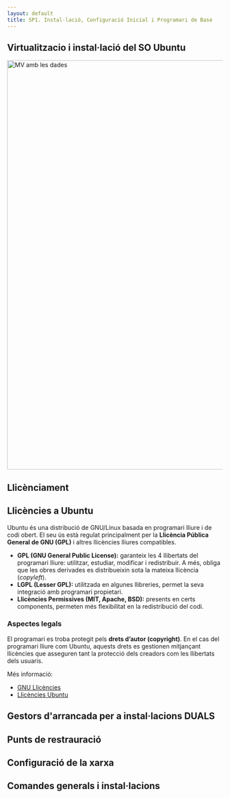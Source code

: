 ```yaml
---
layout: default
title: SP1. Instal·lació, Configuració Inicial i Programari de Base
---
```


## Virtualitzacio i instal·lació del SO Ubuntu
<img width="1913" height="955" alt="MV amb les dades" src="https://github.com/user-attachments/assets/ecbb0eb6-975d-41cb-a03d-cfef5e4ec8b2" />


## Llicènciament
## Llicències a Ubuntu  

Ubuntu és una distribució de GNU/Linux basada en programari lliure i de codi obert. El seu ús està regulat principalment per la **Llicència Pública General de GNU (GPL)** i altres llicències lliures compatibles.  

- **GPL (GNU General Public License):** garanteix les 4 llibertats del programari lliure: utilitzar, estudiar, modificar i redistribuir. A més, obliga que les obres derivades es distribueixin sota la mateixa llicència (*copyleft*).  
- **LGPL (Lesser GPL):** utilitzada en algunes llibreries, permet la seva integració amb programari propietari.  
- **Llicències Permissives (MIT, Apache, BSD):** presents en certs components, permeten més flexibilitat en la redistribució del codi.  

### Aspectes legals  
El programari es troba protegit pels **drets d’autor (copyright)**. En el cas del programari lliure com Ubuntu, aquests drets es gestionen mitjançant llicències que asseguren tant la protecció dels creadors com les llibertats dels usuaris.  

Més informació:  
- [GNU Llicències](https://www.gnu.org/licenses/licenses.es.html)  
- [Llicències Ubuntu](https://ubuntu.com/licensing)  

## Gestors d'arrancada per a instal·lacions DUALS
## Punts de restrauració
## Configuració de la xarxa
## Comandes generals i instal·lacions
